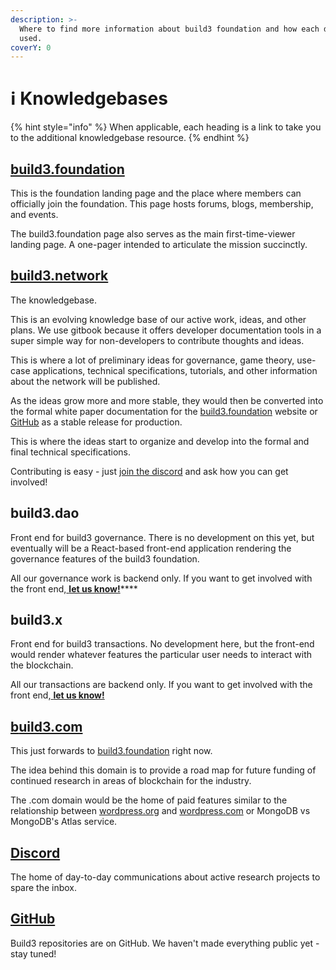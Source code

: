 ```yaml
---
description: >-
  Where to find more information about build3 foundation and how each domain is
  used.
coverY: 0
---
```


# ℹ Knowledgebases

{% hint style="info" %}
When applicable, each heading is a link to take you to the additional knowledgebase resource.
{% endhint %}

## [build3.foundation](https://www.build3.foundation)

This is the foundation landing page and the place where members can officially join the foundation. This page hosts forums, blogs, membership, and events.

The build3.foundation page also serves as the main first-time-viewer landing page. A one-pager intended to articulate the mission succinctly.&#x20;

## [**build3.network**](https://www.build3.network)

The knowledgebase.

This is an evolving knowledge base of our active work, ideas, and other plans. We use gitbook because it offers developer documentation tools in a super simple way for non-developers to contribute thoughts and ideas.&#x20;

This is where a lot of preliminary ideas for governance, game theory, use-case applications, technical specifications, tutorials, and other information about the network will be published.

As the ideas grow more and more stable, they would then be converted into the formal white paper documentation for the [build3.foundation](https://www.build3.foundation) website or [GitHub](https://github.com/build3foundation) as a stable release for production.

This is where the ideas start to organize and develop into the formal and final technical specifications.&#x20;

Contributing is easy - just [join the discord](https://discord.com/invite/jJhp58PFA2) and ask how you can get involved!

## **build3.dao**

Front end for build3 governance. There is no development on this yet, but eventually will be a React-based front-end application rendering the governance features of the build3 foundation.

All our governance work is backend only. If you want to get involved with the front end,[ **let us know!**](https://discord.com/invite/jJhp58PFA2)****

## **build3.x**

Front end for build3 transactions. No development here, but the front-end would render whatever features the particular user needs to interact with the blockchain.

All our transactions are backend only. If you want to get involved with the front end,[ **let us know!**](https://discord.com/invite/jJhp58PFA2)

## [b**uild3.com**](http://build3.com)

This just forwards to [build3.foundation](http://build3.foundation) right now.&#x20;

The idea behind this domain is to provide a road map for future funding of continued research in areas of blockchain for the industry.&#x20;

The .com domain would be the home of paid features similar to the relationship between [wordpress.org](http://wordpress.org) and [wordpress.com](http://wordpress.com) or MongoDB vs MongoDB's Atlas service.

## [**Discord**](https://discord.com/invite/jJhp58PFA2)

The home of day-to-day communications about active research projects to spare the inbox.

## [**GitHub**](https://github.com/build3foundation)

Build3 repositories are on GitHub. We haven't made everything public yet - stay tuned!
